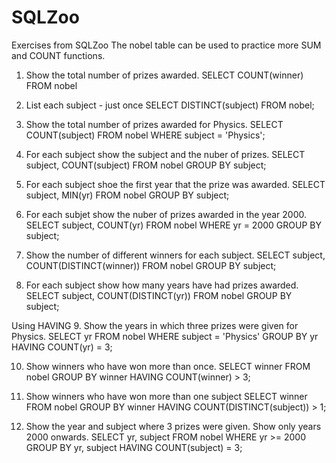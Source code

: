 # SQLZoo
Exercises from SQLZoo
The nobel table can be used to practice more SUM and COUNT functions.

1. Show the total number of prizes awarded.
SELECT COUNT(winner) FROM nobel

2. List each subject - just once
SELECT DISTINCT(subject) FROM nobel;

3. Show the total number of prizes awarded for Physics.
SELECT COUNT(subject) FROM nobel
WHERE subject = 'Physics';

4. For each subject show the subject and the nuber of prizes.
SELECT subject, COUNT(subject) FROM nobel
GROUP BY subject;

5. For each subject shoe the first year that the prize was awarded.
SELECT subject, MIN(yr) FROM nobel
GROUP BY subject;

6. For each subjet show the nuber of prizes awarded in the year 2000.
SELECT subject, COUNT(yr) FROM nobel
WHERE yr = 2000
GROUP BY subject;

7. Show the number of different winners for each subject.
SELECT subject, COUNT(DISTINCT(winner)) FROM nobel
GROUP BY subject;

8. For each subject show how many years have had prizes awarded.
SELECT subject, COUNT(DISTINCT(yr)) FROM nobel
GROUP BY subject;

Using HAVING
9. Show the years in which three prizes were given for Physics.
SELECT yr FROM nobel
WHERE subject = 'Physics'
GROUP BY yr
HAVING COUNT(yr) = 3;

10. Show winners who have won more than once.
SELECT winner FROM nobel
GROUP BY winner
HAVING COUNT(winner) > 3;

11. Show winners who have won more than one subject
SELECT winner FROM nobel
GROUP BY winner
HAVING COUNT(DISTINCT(subject)) > 1;

12. Show the year and subject where 3 prizes were given.  Show only years 2000 onwards.
SELECT yr, subject FROM nobel
WHERE yr >= 2000
GROUP BY yr, subject
HAVING COUNT(subject) = 3;
